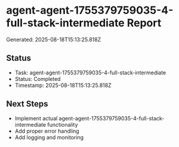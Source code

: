 # agent-agent-1755379759035-4-full-stack-intermediate Report

Generated: 2025-08-18T15:13:25.818Z

## Status
- Task: agent-agent-1755379759035-4-full-stack-intermediate
- Status: Completed
- Timestamp: 2025-08-18T15:13:25.818Z

## Next Steps
- Implement actual agent-agent-1755379759035-4-full-stack-intermediate functionality
- Add proper error handling
- Add logging and monitoring
